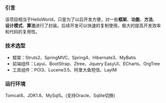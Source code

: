 ### 引言
该项目相当于HelloWorld，只是为了以后开发方便，对一些**框架**、**功能**、**方法**、**设计模式**、**算法**进行了封装。后续开发可以快速的复制使用，极大的提高开发效率和代码的复用性。

### 技术选型
- 框架：Struts2、SpringMVC、Spring4、Hibernate3、MyBatis
- 前端组件：Layui、BootStrap、Ztree、Jquery EasyUI、ECharts、OrgTree
- 工具组件：POI3、Lucene3.5、阿里大鱼短信、LayIM

### 运行环境
Tomcat8、JDK1.8、MySql5。(支持Oracle、Sqlite切换)
